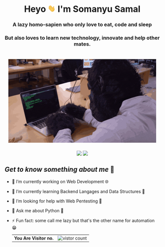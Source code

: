 <h1 align="center">Heyo <img src= "./Assests/Hi.gif" width="25px"> I'm Somanyu Samal</h1>

<h3 align="center">A lazy homo-sapien who only love to eat, code and sleep</h3>
<h3 align="center">But also loves to learn new technology, innovate and help other mates.</h3>
<h1 align="center"><img src="Assests/homo.gif"></h1>

<p align="center">
<img src="https://img.shields.io/badge/MadeWith-%F0%9F%92%98-white">

<img src="https://img.shields.io/twitter/follow/vadaa_pav?style=social">

## _Get to know something about me_ :sparkling_heart:

- 🔭 I’m currently working on Web Development 🌐
- 🌱 I’m currently learning Backend Langages and Data Structures 🤖
- 🤔 I’m looking for help with Web Pentesting 🐞
- 💬 Ask me about Python 🐍
- ⚡ Fun fact: some call me lazy but that's the other name for automation 😁

  <table>
   <tr>
    <td><strong>You Are Visitor no.</td>
    <td><img src="https://profile-counter.glitch.me/Somanyu/count.svg" alt="vistor count" height="30" /></td>
   </tr>
  </table>
